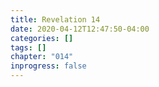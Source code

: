 ```yaml
---
title: Revelation 14
date: 2020-04-12T12:47:50-04:00
categories: []
tags: []
chapter: "014"
inprogress: false
---
```


